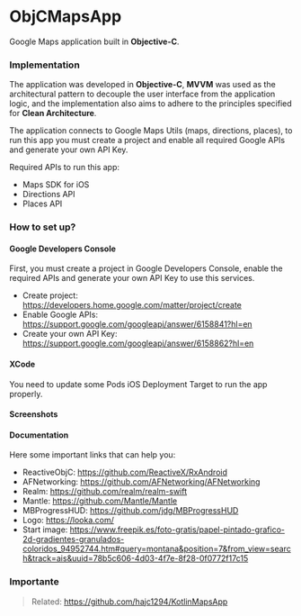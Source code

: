 # ObjCMapsApp

Google Maps application built in **Objective-C**.

### Implementation

The application was developed in **Objective-C**, **MVVM** was used as the architectural pattern to decouple the user interface from the application logic, and the implementation also aims to adhere to the principles specified for **Clean Architecture**.

The application connects to Google Maps Utils (maps, directions, places), to run this app you must create a project and enable all required Google APIs and generate your own API Key.

Required APIs to run this app:

- Maps SDK for iOS
- Directions API
- Places API

### How to set up?

#### Google Developers Console

First, you must create a project in Google Developers Console, enable the required APIs and generate your own API Key to use this services.

- Create project: https://developers.home.google.com/matter/project/create
- Enable Google APIs: https://support.google.com/googleapi/answer/6158841?hl=en
- Create your own API Key: https://support.google.com/googleapi/answer/6158862?hl=en

#### XCode

You need to update some Pods iOS Deployment Target to run the app properly.

#### Screenshots



#### Documentation

Here some important links that can help you:

- ReactiveObjC: https://github.com/ReactiveX/RxAndroid
- AFNetworking: https://github.com/AFNetworking/AFNetworking 
- Realm: https://github.com/realm/realm-swift
- Mantle: https://github.com/Mantle/Mantle 
- MBProgressHUD: https://github.com/jdg/MBProgressHUD
- Logo: https://looka.com/
- Start image: https://www.freepik.es/foto-gratis/papel-pintado-grafico-2d-gradientes-granulados-coloridos_94952744.htm#query=montana&position=7&from_view=search&track=ais&uuid=78b5c606-4d03-4f7e-8f28-0f0772f17c15

### Importante

> Related: https://github.com/hajc1294/KotlinMapsApp